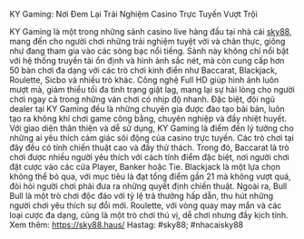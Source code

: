 KY Gaming: Nơi Đem Lại Trải Nghiệm Casino Trực Tuyến Vượt Trội

KY Gaming là một trong những sảnh casino live hàng đầu tại nhà cái [sky88](https://sky88.haus/), mang đến cho người chơi những trải nghiệm tuyệt vời và chân thực, giống như đang tham gia vào các sòng bạc nổi tiếng. Sảnh này không chỉ nổi bật với hệ thống truyền tải ổn định và hình ảnh sắc nét, mà còn cung cấp hơn 50 bàn chơi đa dạng với các trò chơi kinh điển như Baccarat, Blackjack, Roulette, Sicbo và nhiều trò khác. Công nghệ Full HD giúp hình ảnh luôn mượt mà, giảm thiểu tối đa tình trạng giật lag, mang lại sự hài lòng cho người chơi ngay cả trong những ván chơi có nhịp độ nhanh. Đặc biệt, đội ngũ dealer tại KY Gaming đều là những chuyên gia được đào tạo bài bản, luôn tạo ra không khí chơi game công bằng, chuyên nghiệp và đầy nhiệt huyết.
Với giao diện thân thiện và dễ sử dụng, KY Gaming là điểm đến lý tưởng cho những ai yêu thích cảm giác sôi động của casino trực tuyến. Các trò chơi tại đây đều có tính chiến thuật cao và đầy thử thách. Trong đó, Baccarat là trò chơi được nhiều người yêu thích với cách tính điểm đặc biệt, nơi người chơi đặt cược vào các cửa Player, Banker hoặc Tie. Blackjack là một lựa chọn không thể bỏ qua, với mục tiêu là đạt tổng điểm gần 21 mà không vượt quá, đòi hỏi người chơi phải đưa ra những quyết định chiến thuật. Ngoài ra, Bull Bull là một trò chơi độc đáo với tỷ lệ trả thưởng hấp dẫn, thu hút những người chơi yêu thích sự đổi mới. Roulette, với vòng quay may mắn và các loại cược đa dạng, cũng là một trò chơi thú vị, dễ chơi nhưng đầy kịch tính.
Xem thêm: https://sky88.haus/
Hastag: #sky88; #nhacaisky88
